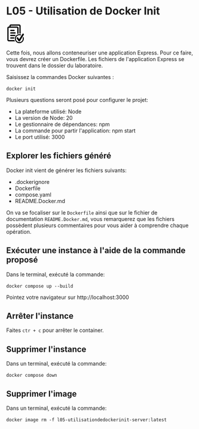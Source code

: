 # L05 - Utilisation de Docker Init

![Hands-On Files](../images/checked-files-50px.png)

Cette fois, nous allons conteneuriser une application Express. Pour ce faire, vous devrez créer un Dockerfile. Les fichiers de l'application Express se trouvent dans le dossier du laboratoire.

Saisissez la commandes Docker suivantes :

    docker init

Plusieurs questions seront posé pour configurer le projet:
- La plateforme utilisé: Node
- La version de Node: 20
- Le gestionnaire de dépendances: npm
- La commande pour partir l'application: npm start
- Le port utilisé: 3000

## Explorer les fichiers généré

Docker init vient de générer les fichiers suivants:
- .dockerignore
- Dockerfile
- compose.yaml
- README.Docker.md

On va se focaliser sur le `Dockerfile` ainsi que sur le fichier de documentation `README.Docker.md`, vous remarquerez que les fichiers possèdent plusieurs commentaires pour vous aider à comprendre chaque opération.

## Exécuter une instance à l'aide de la commande proposé

Dans le terminal, exécuté la commande:

    docker compose up --build

Pointez votre navigateur sur http://localhost:3000

## Arrêter l'instance

Faites `ctr + c` pour arrêter le container.

## Supprimer l'instance

Dans un terminal, exécuté la commande:

    docker compose down

## Supprimer l'image

Dans un terminal, exécuté la commande:

    docker image rm -f l05-utilisationdedockerinit-server:latest

